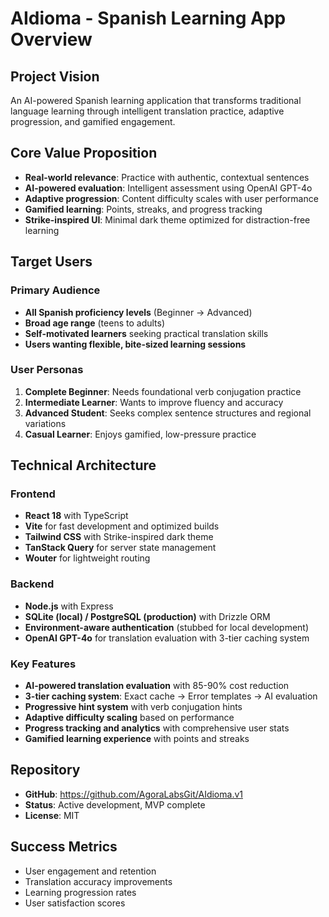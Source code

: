 # AIdioma - Spanish Learning App Overview

## Project Vision
An AI-powered Spanish learning application that transforms traditional language learning through intelligent translation practice, adaptive progression, and gamified engagement.

## Core Value Proposition
- **Real-world relevance**: Practice with authentic, contextual sentences
- **AI-powered evaluation**: Intelligent assessment using OpenAI GPT-4o
- **Adaptive progression**: Content difficulty scales with user performance
- **Gamified learning**: Points, streaks, and progress tracking
- **Strike-inspired UI**: Minimal dark theme optimized for distraction-free learning

## Target Users

### Primary Audience
- **All Spanish proficiency levels** (Beginner → Advanced)
- **Broad age range** (teens to adults)
- **Self-motivated learners** seeking practical translation skills
- **Users wanting flexible, bite-sized learning sessions**

### User Personas
1. **Complete Beginner**: Needs foundational verb conjugation practice
2. **Intermediate Learner**: Wants to improve fluency and accuracy
3. **Advanced Student**: Seeks complex sentence structures and regional variations
4. **Casual Learner**: Enjoys gamified, low-pressure practice

## Technical Architecture

### Frontend
- **React 18** with TypeScript
- **Vite** for fast development and optimized builds
- **Tailwind CSS** with Strike-inspired dark theme
- **TanStack Query** for server state management
- **Wouter** for lightweight routing

### Backend
- **Node.js** with Express
- **SQLite (local) / PostgreSQL (production)** with Drizzle ORM
- **Environment-aware authentication** (stubbed for local development)
- **OpenAI GPT-4o** for translation evaluation with 3-tier caching system

### Key Features
- **AI-powered translation evaluation** with 85-90% cost reduction
- **3-tier caching system**: Exact cache → Error templates → AI evaluation
- **Progressive hint system** with verb conjugation hints
- **Adaptive difficulty scaling** based on performance
- **Progress tracking and analytics** with comprehensive user stats
- **Gamified learning experience** with points and streaks

## Repository
- **GitHub**: https://github.com/AgoraLabsGit/AIdioma.v1
- **Status**: Active development, MVP complete
- **License**: MIT

## Success Metrics
- User engagement and retention
- Translation accuracy improvements
- Learning progression rates
- User satisfaction scores